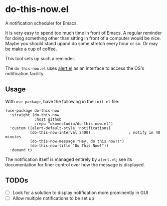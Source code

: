# do-this-now.el

A notification scheduler for Emacs.

It is very easy to spend too much time in front of Emacs. A regular reminder for doing
something other than sitting in front of a computer would be nice. Maybe you should stand
upand do some stretch every hour or so. Or may be make a cup of coffee.

This tool sets up such a reminder.

The `do-this-now.el` uses [alert.el](https://github.com/jwiegley/alert) as an interface to
access the OS's notification facility.

## Usage

With `use-package`, have the following in the `init-el` file:

``` emacs-lisp
(use-package do-this-now
  :straight (do-this-now
             :host github
             :repo "okomestudio/do-this-now.el")
  :custom ((alert-default-style 'notifications)
           (do-this-now-interval 2400)                 ; notify in 40 minutes
           (do-this-now-message "Hey, do this now!!")
           (do-this-now-title "Do This Now!"))
  :demand t)
```

The notification itself is managed entirely by `alert.el`; see its documentation for finer
control over how the message is displayed.

## TODOs

- [ ] Look for a solution to display notification more prominently in GUI
- [ ] Allow multiple notifications to be set up
